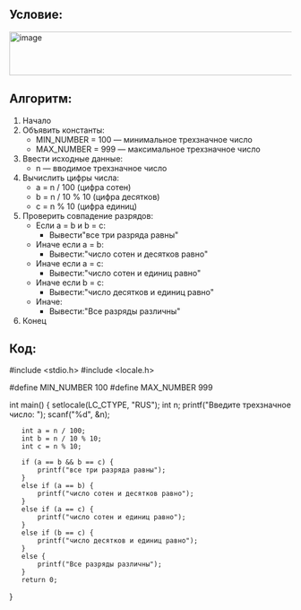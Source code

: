 ## Условие:
<img width="805" height="78" alt="image" src="https://github.com/user-attachments/assets/1f21c6f3-cd68-4ffa-9c61-27d909aba313" />

## Алгоритм:
1. Начало
2. Объявить константы:
   - MIN_NUMBER = 100 — минимальное трехзначное число
   - MAX_NUMBER = 999 — максимальное трехзначное число
3. Ввести исходные данные:
   - n — вводимое трехзначное число
4. Вычислить цифры числа:
   - a = n / 100 (цифра сотен)
   - b = n / 10 % 10 (цифра десятков)
   - c = n % 10 (цифра единиц)
5. Проверить совпадение разрядов:
   - Если a = b и b = c:
     - Вывести"все три разряда равны"
   - Иначе если a = b:
     - Вывести:"число сотен и десятков равно"
   - Иначе если a = c:
     - Вывести:"число сотен и единиц равно"
   - Иначе если b = c:
     - Вывести:"число десятков и единиц равно"
   - Иначе:
     - Вывести:"Все разряды различны"
6. Конец

## Код:
   #include <stdio.h>
   #include <locale.h>
   
   #define MIN_NUMBER 100
   #define MAX_NUMBER 999


   int main() {
       setlocale(LC_CTYPE, "RUS");
       int n;
       printf("Введите трехзначное число: ");
       scanf("%d", &n);
   
       int a = n / 100;        
       int b = n / 10 % 10;     
       int c = n % 10;        
   
       if (a == b && b == c) {
           printf("все три разряда равны");
       }
       else if (a == b) {
           printf("число сотен и десятков равно");
       }
       else if (a == c) {
           printf("число сотен и единиц равно");
       }
       else if (b == c) {
           printf("число десятков и единиц равно");
       }
       else {
           printf("Все разряды различны");
       }
       return 0;
   }
